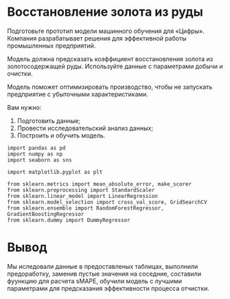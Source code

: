 # Восстановление золота из руды
Подготовьте прототип модели машинного обучения для «Цифры». Компания разрабатывает решения для эффективной работы промышленных предприятий.

Модель должна предсказать коэффициент восстановления золота из золотосодержащей руды. Используйте данные с параметрами добычи и очистки. 

Модель поможет оптимизировать производство, чтобы не запускать предприятие с убыточными характеристиками.

Вам нужно:

1. Подготовить данные;
2. Провести исследовательский анализ данных;
3. Построить и обучить модель.
```
import pandas as pd
import numpy as np
import seaborn as sns

import matplotlib.pyplot as plt

from sklearn.metrics import mean_absolute_error, make_scorer
from sklearn.preprocessing import StandardScaler
from sklearn.linear_model import LinearRegression
from sklearn.model_selection import cross_val_score, GridSearchCV
from sklearn.ensemble import RandomForestRegressor, GradientBoostingRegressor
from sklearn.dummy import DummyRegressor
```

# Вывод
Мы иследовали данные в предоставленых таблицах, выполнили предоработку, заменив пустые значения на соседние, составили фуункцию для расчета sMAPE, обучили модель с лучшими параметрами для предсказания эффективности процесса отчистки.
